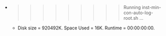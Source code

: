 * >>>>>>>>> Running inst-min-con-auto-log-root.sh ...
  * Disk size = 920492K. Space Used = 16K. Runtime = 00:00:00:00.
